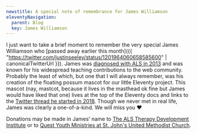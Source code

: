 ```yaml
---
newstitle: A special note of remembrance for James Williamson
eleventyNavigation:
  parent: Blog
  key: James Williamson
---
```


I just want to take a brief moment to remember the very special James Williamson who [passed away earlier this month]({{ "https://twitter.com/justinseeley/status/1201964060658585600" | canonicalTwitterUrl }}). James was [diagnosed with ALS in 2013](http://simpleprimate.com/blog/long-goodbye) and was known for his widespread teaching contributions to the web community. Probably the least of which, but one that I will always remember, was his creation of the floating possum mascot for our little Eleventy project. This mascot (nay, mastcot, because it lives in the masthead ok fine but James would have liked that one) lives at the top of the Eleventy docs and links to the [Twitter thread he started in 2018](https://web.archive.org/web/20200307013845/https://twitter.com/jameswillweb/status/999052022497316865). Though we never met in real life, James was clearly a one-of-a-kind. We will miss you ❤️

Donations may be made in James’ name to [The ALS Therapy Development Institute](https://www.als.net/) or to [Quest Youth Ministries at St. John's United Methodist Church](http://stjohnsrh.org/).
